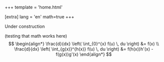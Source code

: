 +++
template = 'home.html'

[extra]
lang = 'en'
math=true
+++

Under construction

(testing that math works here)
$$
\begin{align*}
\frac{d}{dx} \left( \int_{0}^{x} f(u) \, du \right) &= f(x) \\
\frac{d}{dx} \left( \int_{g(x)}^{h(x)} f(u) \, du \right) &= f(h(x))h'(x) - f(g(x))g'(x)
\end{align*}
$$

